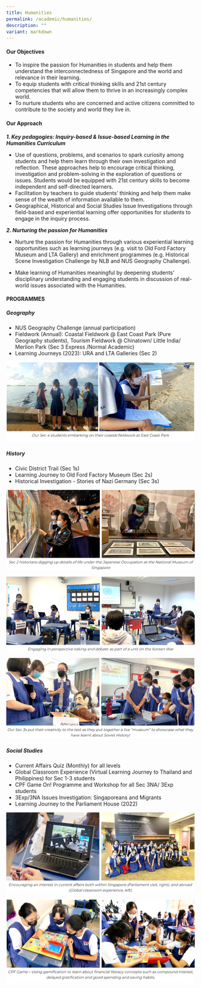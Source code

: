 ```yaml
---
title: Humanities
permalink: /academic/humanities/
description: ""
variant: markdown
---
```

#### **Our Objectives**

*   To inspire the passion for Humanities in students and help them understand the interconnectedness of Singapore and the world and relevance in their learning.
*   To equip students with critical thinking skills and 21st century competencies that will allow them to thrive in an increasingly complex world.
*   To nurture students who are concerned and active citizens committed to contribute to the society and world they live in.

#### **Our Approach**


**_1\. Key pedagogies: Inquiry-based & Issue-based Learning in the Humanities Curriculum_**

*   Use of questions, problems, and scenarios to spark curiosity among students and help them learn through their own investigation and reflection. These approaches help to encourage critical thinking, investigation and problem-solving in the exploration of questions or issues. Students would be equipped with 21st century skills to become independent and self-directed learners.
*   Facilitation by teachers to guide students’ thinking and help them make sense of the wealth of information available to them.
*   Geographical, Historical and Social Studies Issue Investigations through field-based and experiential learning offer opportunities for students to engage in the inquiry process.

**_2\. Nurturing the passion for Humanities_**

*    Nurture the passion for Humanities through various experiential learning opportunities such as learning journeys (e.g. visit to Old Ford Factory Museum and LTA Gallery) and enrichment programmes (e.g. Historical Scene Investigation Challenge by NLB and NUS Geography Challenge).

*    Make learning of Humanities meaningful by deepening students’ disciplinary understanding and engaging students in discussion of real-world issues associated with the Humanities.
  

#### **PROGRAMMES**

##### **Geography**

* NUS Geography Challenge (annual participation)
* Fieldwork (Annual): Coastal Fieldwork @ East Coast Park (Pure Geography students), Tourism Fieldwork @ Chinatown/ Little India/ Merlion Park (Sec 3 Express /Normal Academic)
* Learning Journeys (2023): URA and LTA Galleries (Sec 2)

![](/images/Curriculum/Humanities/H1.png)

##### **History**

* Civic District Trail (Sec 1s)
* Learning Journey to Old Ford Factory Museum (Sec 2s)
* Historical Investigation - Stories of Nazi Germany (Sec 3s)

![](/images/Curriculum/Humanities/H2.png)

![](/images/Curriculum/Humanities/H3.png)

![](/images/Curriculum/Humanities/H4.png)
 

  

##### **Social Studies**

*   Current Affairs Quiz (Monthly) for all levels
*   Global Classroom Experience (Virtual Learning Journey to Thailand and Philippines) for Sec 1-3 students
*   CPF Game On! Programme and Workshop for all Sec 3NA/ 3Exp students
*   3Exp/3NA Issues Investigation: Singaporeans and Migrants
*   Learning Journey to the Parliament House (2022)

![](/images/Curriculum/Humanities/H5.png)

![](/images/Curriculum/Humanities/H6.png)